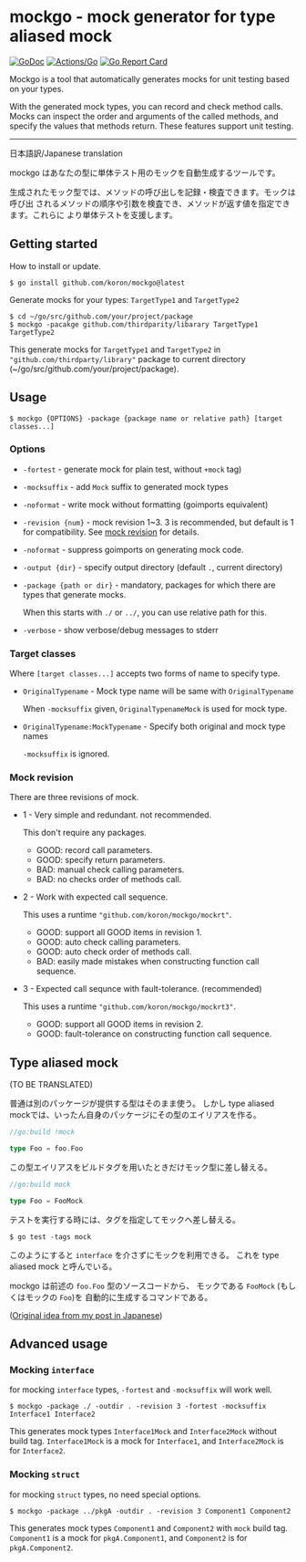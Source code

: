 # mockgo - mock generator for type aliased mock

[![GoDoc](https://godoc.org/github.com/koron/mockgo?status.svg)](https://godoc.org/github.com/koron/mockgo)
[![Actions/Go](https://github.com/koron/mockgo/workflows/Go/badge.svg)](https://github.com/koron/mockgo/actions?query=workflow%3AGo)
[![Go Report Card](https://goreportcard.com/badge/github.com/koron/mockgo)](https://goreportcard.com/report/github.com/koron/mockgo)

Mockgo is a tool that automatically generates mocks for unit testing based on
your types.

With the generated mock types, you can record and check method calls. Mocks can
inspect the order and arguments of the called methods, and specify the values
that methods return. These features support unit testing.

---

日本語訳/Japanese translation

mockgo はあなたの型に単体テスト用のモックを自動生成するツールです。

生成されたモック型では、メソッドの呼び出しを記録・検査できます。モックは呼び出
されるメソッドの順序や引数を検査でき、メソッドが返す値を指定できます。これらに
より単体テストを支援します。

## Getting started

How to install or update.

```console
$ go install github.com/koron/mockgo@latest
```

Generate mocks for your types: `TargetType1` and `TargetType2`

```console
$ cd ~/go/src/github.com/your/project/package
$ mockgo -pacakge github.com/thirdparity/libarary TargetType1 TargetType2
```

This generate mocks for `TargetType1` and `TargetType2` in
`"github.com/thirdparty/library"` package to current directory
(~/go/src/github.com/your/project/package).

## Usage

```console
$ mockgo {OPTIONS} -package {package name or relative path} [target classes...]
```

### Options

*   `-fortest` - generate mock for plain test, without `+mock` tag)
*   `-mocksuffix` - add `Mock` suffix to generated mock types
*   `-noformat` - write mock without formatting (goimports equivalent)
*   `-revision {num}` - mock revision 1~3. 3 is recommended, but default is 1
    for compatibility. See [mock revision](#mock-revision) for details.
*   `-noformat` - suppress goimports on generating mock code.
*   `-output {dir}` - specify output directory (default `.`, current directory)
*   `-package {path or dir}` - mandatory, packages for which there are types
    that generate mocks.

    When this starts with `./` or `../`, you can use relative path for this.

*   `-verbose` - show verbose/debug messages to stderr

### Target classes

Where `[target classes...]` accepts two forms of name to specify type.

*   `OriginalTypename` - Mock type name will be same with `OriginalTypename`

    When `-mocksuffix` given, `OriginalTypenameMock` is used for mock type.

*   `OriginalTypename:MockTypename` - Specify both original and mock type names

    `-mocksuffix` is ignored.

### Mock revision

There are three revisions of mock.

* 1 - Very simple and redundant. not recommended.

    This don't require any packages.

    * GOOD: record call parameters.
    * GOOD: specify return parameters.
    * BAD: manual check calling parameters.
    * BAD: no checks order of methods call.

* 2 - Work with expected call sequence.

    This uses a runtime `"github.com/koron/mockgo/mockrt"`.

    * GOOD: support all GOOD items in revision 1.
    * GOOD: auto check calling parameters.
    * GOOD: auto check order of methods call.
    * BAD: easily made mistakes when constructing function call sequence.

* 3 - Expected call sequnce with fault-tolerance. (recommended)

    This uses a runtime `"github.com/koron/mockgo/mockrt3"`.

    * GOOD: support all GOOD items in revision 2.
    * GOOD: fault-tolerance on constructing function call sequence.

## Type aliased mock

(TO BE TRANSLATED)

普通は別のパッケージが提供する型はそのまま使う。
しかし type aliased mockでは、いったん自身のパッケージにその型のエイリアスを作る。

```go
//go:build !mock

type Foo = foo.Foo
```

この型エイリアスをビルドタグを用いたときだけモック型に差し替える。

```go
//go:build mock

type Foo = FooMock
```

テストを実行する時には、タグを指定してモックへ差し替える。

```console
$ go test -tags mock
```

このようにすると `interface` を介さずにモックを利用できる。
これを type aliased mock と呼んでいる。

mockgo は前述の `foo.Foo` 型のソースコードから、
モックである `FooMock` (もしくはモックの `Foo`)を
自動的に生成するコマンドである。

([Original idea from my post in Japanese](https://www.kaoriya.net/blog/2020/01/20/never-interface-only-for-tests/))

## Advanced usage

### Mocking `interface`

for mocking `interface` types, `-fortest` and `-mocksuffix` will work well.

```console
$ mockgo -package ./ -outdir . -revision 3 -fortest -mocksuffix Interface1 Interface2
```

This generates mock types `Interface1Mock` and `Interface2Mock` without build
tag.  `Interface1Mock` is a mock for `Interface1`, and `Interface2Mock` is for
`Interface2`.

### Mocking `struct`

for mocking `struct` types, no need special options.

```console
$ mockgo -package ../pkgA -outdir . -revision 3 Component1 Component2
```

This generates mock types `Component1` and `Component2` with `mock` build tag.
`Component1` is a mock for `pkgA.Component1`, and `Component2` is for
`pkgA.Component2`.
